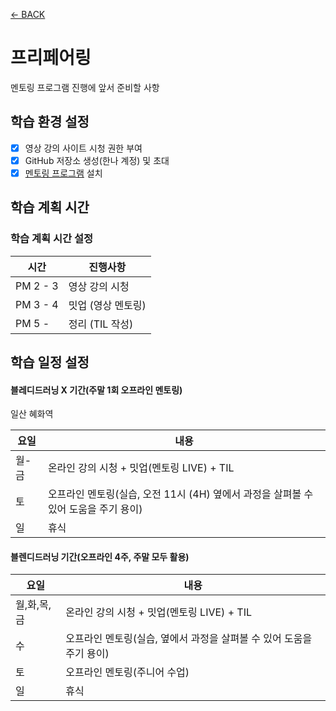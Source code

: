 [← BACK](../README.md)

# 프리페어링

멘토링 프로그램 진행에 앞서 준비할 사항

## 학습 환경 설정

- [x]  영상 강의 사이트 시청 권한 부여
- [x]  GitHub 저장소 생성(한나 계정) 및 초대
- [x]  [멘토링 프로그램](https://github.com/yamoo9/mentoring-program) 설치

## 학습 계획 시간

### 학습 계획 시간 설정

시간 | 진행사항
--- | ---
PM 2 - 3 | 영상 강의 시청 
PM 3 - 4 | 밋업 (영상 멘토링)
PM 5 -   | 정리 (TIL 작성)

## 학습 일정 설정

#### 블레디드러닝 X 기간(주말 1회 오프라인 멘토링)

일산 혜화역

요일 | 내용
--- | ---
월-금 | 온라인 강의 시청 + 밋업(멘토링 LIVE) + TIL
토 | 오프라인 멘토링(실습, 오전 11시 (4H) 옆에서 과정을 살펴볼 수 있어 도움을 주기 용이)
일 | 휴식

#### 블렌디드러닝 기간(오프라인 4주, 주말 모두 활용)

요일 | 내용
--- | ---
월,화,목,금 | 온라인 강의 시청 + 밋업(멘토링 LIVE) + TIL
수 | 오프라인 멘토링(실습, 옆에서 과정을 살펴볼 수 있어 도움을 주기 용이)
토 | 오프라인 멘토링(주니어 수업)
일 | 휴식
